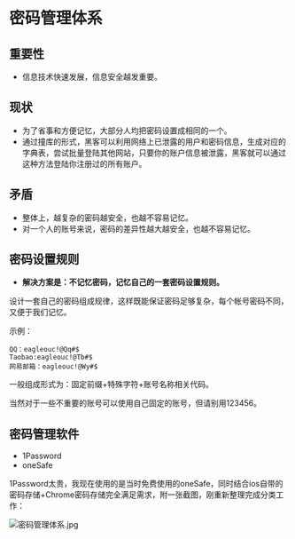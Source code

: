 # 密码管理体系

## 重要性

- 信息技术快速发展，信息安全越发重要。

## 现状

- 为了省事和方便记忆，大部分人均把密码设置成相同的一个。
- 通过撞库的形式，黑客可以利用网络上已泄露的用户和密码信息，生成对应的字典表，尝试批量登陆其他网站，只要你的账户信息被泄露，黑客就可以通过这种方法登陆你注册过的所有账户。

## 矛盾

- 整体上，越复杂的密码越安全，也越不容易记忆。
- 对一个人的账号来说，密码的差异性越大越安全，也越不容易记忆。

## 密码设置规则

- **解决方案是：不记忆密码，记忆自己的一套密码设置规则。**

设计一套自己的密码组成规律，这样既能保证密码足够复杂，每个帐号密码不同，又便于我们记忆。

示例：

```
QQ：eagleouc!@Qq#$
Taobao:eagleouc!@Tb#$
网易邮箱：eagleouc!@Wy#$
```

一般组成形式为：固定前缀+特殊字符+账号名称相关代码。

当然对于一些不重要的账号可以使用自己固定的账号，但请别用123456。

## 密码管理软件

- 1Password
- oneSafe

1Password太贵，我现在使用的是当时免费使用的oneSafe，同时结合ios自带的密码存储+Chrome密码存储完全满足需求，附一张截图，刚重新整理完成分类工作：

![密码管理体系.jpg](http://pz38o5vs6.bkt.clouddn.com/%E5%AF%86%E7%A0%81%E7%AE%A1%E7%90%86%E4%BD%93%E7%B3%BB.jpg)

